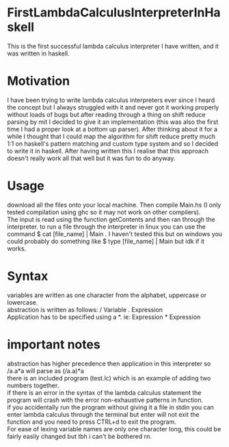 # FirstLambdaCalculusInterpreterInHaskell
This is the first successful lambda calculus interpreter I have written, and it was written in haskell.

# Motivation
I have been trying to write lambda calculus interpreters ever since I heard the concept but I always struggled with it and never got it working properly without loads of bugs but after reading through a thing on shift reduce parsing by mit I decided to give it an implementation (this was also the first time I had a proper look at a bottom up parser). After thinking about it for a while I thought that I could map the algorithm for shift reduce pretty much 1:1 on haskell's pattern matching and custom type system and so I decided to write it in haskell. After having written this I realise that this approach doesn't really work all that well but it was fun to do anyway.                 

# Usage
download all the files onto your local machine. Then compile Main.hs (I only tested compilation using ghc so it may not work on other compilers).                    
The input is read using the function getContents and then ran through the interpreter. to run a file through the interpreter in linux you can use the command $ cat \[file_name] | Main  . I haven't tested this but on windows you could probably do something like $ type \[file_name] | Main   but idk if it works.                  

# Syntax
variables are written as one character from the alphabet, uppercase or lowercase.                   
abstraction is written as follows: / Variable . Expression                  
Application has to be specified using a \*. ie: Expression \* Expression                       

# important notes
abstraction has higher precedence then application in this interpreter so /a.a\*a will parse as (/a.a)\*a                              
there is an included program (test.lc) which is an example of adding two numbers together.                     
if there is an error in the syntax of the lambda calculus statement the program will crash with the error non-exhaustive patterns in function.                
if you accidentally run the program without giving it a file in stdin you can enter lambda calculus through the terminal but enter will not exit the function and you need to press CTRL+d to exit the program.                       
For ease of lexing variable names are only one character long, this could be fairly easily changed but tbh i can't be bothered rn.                     
